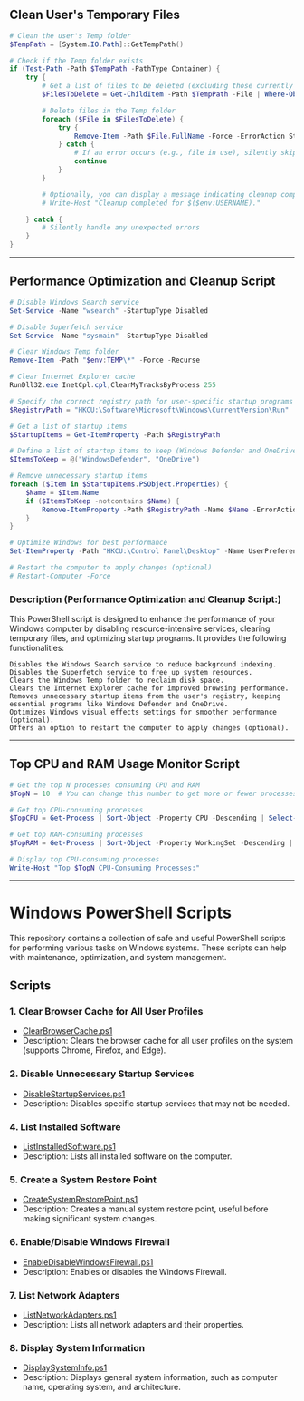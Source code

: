 ## Clean User's Temporary Files
```powershell
# Clean the user's Temp folder
$TempPath = [System.IO.Path]::GetTempPath()

# Check if the Temp folder exists
if (Test-Path -Path $TempPath -PathType Container) {
    try {
        # Get a list of files to be deleted (excluding those currently in use)
        $FilesToDelete = Get-ChildItem -Path $TempPath -File | Where-Object { !$_.IsReadOnly }

        # Delete files in the Temp folder
        foreach ($File in $FilesToDelete) {
            try {
                Remove-Item -Path $File.FullName -Force -ErrorAction Stop
            } catch {
                # If an error occurs (e.g., file in use), silently skip the file
                continue
            }
        }

        # Optionally, you can display a message indicating cleanup completion
        # Write-Host "Cleanup completed for $($env:USERNAME)."

    } catch {
        # Silently handle any unexpected errors
    }
}
```
--------------------
## Performance Optimization and Cleanup Script
```powershell
# Disable Windows Search service
Set-Service -Name "wsearch" -StartupType Disabled

# Disable Superfetch service
Set-Service -Name "sysmain" -StartupType Disabled

# Clear Windows Temp folder
Remove-Item -Path "$env:TEMP\*" -Force -Recurse

# Clear Internet Explorer cache
RunDll32.exe InetCpl.cpl,ClearMyTracksByProcess 255

# Specify the correct registry path for user-specific startup programs
$RegistryPath = "HKCU:\Software\Microsoft\Windows\CurrentVersion\Run"

# Get a list of startup items
$StartupItems = Get-ItemProperty -Path $RegistryPath

# Define a list of startup items to keep (Windows Defender and OneDrive)
$ItemsToKeep = @("WindowsDefender", "OneDrive")

# Remove unnecessary startup items
foreach ($Item in $StartupItems.PSObject.Properties) {
    $Name = $Item.Name
    if ($ItemsToKeep -notcontains $Name) {
        Remove-ItemProperty -Path $RegistryPath -Name $Name -ErrorAction SilentlyContinue
    }
}

# Optimize Windows for best performance
Set-ItemProperty -Path "HKCU:\Control Panel\Desktop" -Name UserPreferencesMask -Value 90

# Restart the computer to apply changes (optional)
# Restart-Computer -Force
```
### Description (Performance Optimization and Cleanup Script:)
This PowerShell script is designed to enhance the performance of your Windows computer by disabling resource-intensive services, clearing temporary files, and optimizing startup programs. It provides the following functionalities:

    Disables the Windows Search service to reduce background indexing.
    Disables the Superfetch service to free up system resources.
    Clears the Windows Temp folder to reclaim disk space.
    Clears the Internet Explorer cache for improved browsing performance.
    Removes unnecessary startup items from the user's registry, keeping essential programs like Windows Defender and OneDrive.
    Optimizes Windows visual effects settings for smoother performance (optional).
    Offers an option to restart the computer to apply changes (optional).
------------
## Top CPU and RAM Usage Monitor Script
```powershell
# Get the top N processes consuming CPU and RAM
$TopN = 10  # You can change this number to get more or fewer processes

# Get top CPU-consuming processes
$TopCPU = Get-Process | Sort-Object -Property CPU -Descending | Select-Object -First $TopN

# Get top RAM-consuming processes
$TopRAM = Get-Process | Sort-Object -Property WorkingSet -Descending | Select-Object -First $TopN

# Display top CPU-consuming processes
Write-Host "Top $TopN CPU-Consuming Processes:"
```
-------------------

# Windows PowerShell Scripts

This repository contains a collection of safe and useful PowerShell scripts for performing various tasks on Windows systems. These scripts can help with maintenance, optimization, and system management.

## Scripts

### 1. Clear Browser Cache for All User Profiles

- [ClearBrowserCache.ps1](/ClearBrowserCache.ps1)
- Description: Clears the browser cache for all user profiles on the system (supports Chrome, Firefox, and Edge).

### 2. Disable Unnecessary Startup Services

- [DisableStartupServices.ps1](/Powershell%20Scripts/PowerShell_Scripts/DisableStartupServices.ps1)
- Description: Disables specific startup services that may not be needed.

### 4. List Installed Software

- [ListInstalledSoftware.ps1](/Powershell%20Scripts/PowerShell_Scripts//ListInstalledSoftware.ps1)
- Description: Lists all installed software on the computer.

### 5. Create a System Restore Point

- [CreateSystemRestorePoint.ps1](/Powershell%20Scripts/PowerShell_Scripts/CreateSystemRestorePoint.ps1)
- Description: Creates a manual system restore point, useful before making significant system changes.

### 6. Enable/Disable Windows Firewall

- [EnableDisableWindowsFirewall.ps1](/Powershell%20Scripts/PowerShell_Scripts/EnableDisableWindowsFirewall.ps1)
- Description: Enables or disables the Windows Firewall.

### 7. List Network Adapters

- [ListNetworkAdapters.ps1](/Powershell%20Scripts/PowerShell_Scripts/ListNetworkAdapters.ps1)
- Description: Lists all network adapters and their properties.

### 8. Display System Information

- [DisplaySystemInfo.ps1](/Powershell%20Scripts/PowerShell_Scripts/DisplaySystemInfo.ps1)
- Description: Displays general system information, such as computer name, operating system, and architecture.


